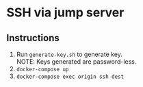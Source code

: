 # SSH via jump server

## Instructions
1. Run `generate-key.sh` to generate key.  
   NOTE: Keys generated are password-less.
1. `docker-compose up`
1. `docker-compose exec origin ssh dest`
